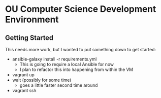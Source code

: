 # OU Computer Science Development Environment

## Getting Started

This needs more work, but I wanted to put something down to get started:

- ansible-galaxy install -r requirements.yml
  - This is going to require a local Ansible for now
  - I plan to refactor this into happening from within the VM
- vagrant up
- wait (possibly for some time)
  - goes a little faster second time around
- vagrant ssh
